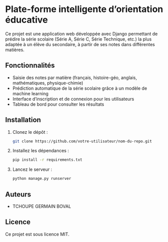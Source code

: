# Plate-forme intelligente d’orientation éducative

Ce projet est une application web développée avec Django permettant de prédire la série scolaire (Série A, Série C, Série Technique, etc.) la plus adaptée à un élève du secondaire, à partir de ses notes dans différentes matières.

## Fonctionnalités

- Saisie des notes par matière (français, histoire-géo, anglais, mathématiques, physique-chimie)
- Prédiction automatique de la série scolaire grâce à un modèle de machine learning
- Interface d’inscription et de connexion pour les utilisateurs
- Tableau de bord pour consulter les résultats

## Installation

1. Clonez le dépôt :
   ```bash
   git clone https://github.com/votre-utilisateur/nom-du-repo.git
   ```
2. Installez les dépendances :
   ```bash
   pip install -r requirements.txt
   ```
3. Lancez le serveur :
   ```bash
   python manage.py runserver
   ```

## Auteurs

- TCHOUPE GERMAIN BOVAL

## Licence

Ce projet est sous licence MIT.
